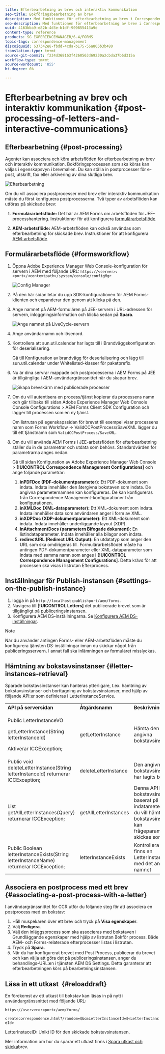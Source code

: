 ```yaml
---
title: Efterbearbetning av brev och interaktiv kommunikation
seo-title: Bokföringsbearbetning av brev
description: Med funktionen för efterbearbetning av brev i Correspondence Management kan du skapa postprocesser för AEM och Forms, som utskrift och e-post, och integrera dem med dina brev.
seo-description: Med funktionen för efterbearbetning av brev i Correspondence Management kan du skapa postprocesser för AEM och Forms, som utskrift och e-post, och integrera dem med dina brev.
uuid: 4163bba9-e82b-4d3e-b1df-909855413a9e
content-type: reference
products: SG_EXPERIENCEMANAGER/6.4/FORMS
topic-tags: correspondence-management
discoiquuid: 637342e8-fbdd-4cda-b175-56a805b3b480
translation-type: tm+mt
source-git-commit: f234d368163f4260563d69230a2cbda37b6d315a
workflow-type: tm+mt
source-wordcount: '855'
ht-degree: 0%

---
```



# Efterbearbetning av brev och interaktiv kommunikation {#post-processing-of-letters-and-interactive-communications}

## Efterbearbetning {#post-processing}

Agenter kan associera och köra arbetsflöden för efterbearbetning av brev och interaktiv kommunikation. Bokföringsprocessen som ska köras kan väljas i egenskapsvyn i brevmallen. Du kan ställa in postprocesser för e-post, utskrift, fax eller arkivering av dina slutliga brev.

![Efterbearbetning](assets/ppoverview.png)

Om du vill associera postprocesser med brev eller interaktiv kommunikation måste du först konfigurera postprocesserna. Två typer av arbetsflöden kan utföras på skickade brev:

1. **Formulärarbetsflöde:** Det här är AEM Forms om arbetsflöden för JEE-processhantering. Instruktioner för att konfigurera [formulärarbetsflöde](#formsworkflow).

1. **AEM-arbetsflöde:** AEM-arbetsflöden kan också användas som efterbearbetning för skickade brev. Instruktioner för att konfigurera [AEM-arbetsflöde](/help/forms/using/aem-forms-workflow.md).

## Formulärarbetsflöde {#formsworkflow}

1. Öppna Adobe Experience Manager Web Console-konfiguration för servern i AEM med följande URL: `https://<server>:<port>/<contextpath>/system/console/configMgr`

   ![Config Manager](assets/2configmanager-1.png)

1. På den här sidan letar du upp SDK-konfigurationen för AEM Forms-klienten och expanderar den genom att klicka på den.
1. Ange namnet på AEM-formulären på JEE-servern i URL-adressen för servern, inloggningsinformation och klicka sedan på **Spara**.

   ![Ange namnet på LiveCycle-servern](assets/1cofigmanager.png)

1. Ange användarnamn och lösenord.
1. Kontrollera att sun.util.calendar har lagts till i Brandväggskonfiguration för deserialisering.

   Gå till Konfiguration av brandvägg för deserialisering och lägg till sun.util.calendar under Whitelisted-klasser för paketprefix.

1. Nu är dina servrar mappade och postprocesserna i AEM Forms på JEE är tillgängliga i AEM-användargränssnittet när du skapar brev.

   ![Skapa brevskärm med publicerade processer](assets/0configmanager.png)

1. Om du vill autentisera en process/tjänst kopierar du processens namn och går tillbaka till sidan Adobe Experience Manager Web Console Console Configurations > AEM Forms Client SDK Configuration och lägger till processen som en ny tjänst.

   Om listrutan på egenskapssidan för brevet till exempel visar processens namn som Forms Workflow -> ValidCCPostProcess/SaveXML lägger du till ett tjänstnamn som `ValidCCPostProcess/SaveXML`.

1. Om du vill använda AEM Forms i JEE-arbetsflöden för efterbearbetning ställer du in de parametrar och utdata som behövs. Standardvärden för parametrarna anges nedan.

   Gå till sidan Konfiguration av Adobe Experience Manager Web Console > **[!UICONTROL Correspondence Management Configurations]** och ange följande parametrar:

   1. **inPDFDoc (PDF-dokumentparameter):** Ett PDF-dokument som indata. Indata innehåller den återgivna bokstaven som indata. De angivna parameternamnen kan konfigureras. De kan konfigureras från Correspondence Management-konfigurationer från konfigurationen.
   1. **inXMLDoc (XML-dataparameter):** Ett XML-dokument som indata. Indata innehåller data som användaren anger i form av XML.
   1. **inXDPDoc (XDP-dokumentparameter):** Ett XML-dokument som indata. Indata innehåller underliggande layout (XDP).
   1. **inAttachmentDocs (parametern Bifogade dokument):** En listindataparameter. Indata innehåller alla bilagor som indata.
   1. **redirectURL (Redirect URL Output):** En utdatatyp som anger den URL som ska omdirigeras till.
   Formulärarbetsflödet måste ha antingen PDF-dokumentparameter eller XML-dataparameter som indata med samma namn som anges i **[!UICONTROL Correspondence Management Configurations]**. Detta krävs för att processen ska visas i listrutan Efterprocess.

## Inställningar för Publish-instansen {#settings-on-the-publish-instance}

1. logga in på `http://localhost:publishport/aem/forms`.
1. Navigera till **[!UICONTROL Letters]** det publicerade brevet som är tillgängligt på publiceringsinstansen.
1. Konfigurera AEM DS-inställningarna. Se [Konfigurera AEM DS-inställningar](/help/forms/using/configuring-the-processing-server-url-.md).

>[!NOTE]
>
>När du använder antingen Forms- eller AEM-arbetsflöden måste du konfigurera tjänsten DS-inställningar innan du skickar något från publiceringsservern. I annat fall ska inlämningen av formuläret misslyckas.

## Hämtning av bokstavsinstanser {#letter-instances-retrieval}

Sparade bokstavsinstanser kan hanteras ytterligare, t.ex. hämtning av bokstavsinstanser och borttagning av bokstavsinstanser, med hjälp av följande API:er som definieras i LetterInstanceService.

<table> 
 <tbody> 
  <tr> 
   <td><strong>API på serversidan</strong></td> 
   <td><strong>Åtgärdsnamn</strong></td> 
   <td><strong>Beskrivning</strong></td> 
  </tr> 
  <tr> 
   <td><p>Public LetterInstanceVO</p> <p>getLetterInstance(String letterInstanceId)</p> <p>Aktiverar ICCException; </p> </td> 
   <td>getLetterInstance</td> 
   <td>Hämta den angivna bokstavsinstansen </td> 
  </tr> 
  <tr> 
   <td>Public void deleteLetterInstance(String letterInstanceId) returnerar ICCException; </td> 
   <td>deleteLetterInstance </td> 
   <td>Den angivna bokstavsinstansen har tagits bort </td> 
  </tr> 
  <tr> 
   <td>List getAllLetterInstances(Query) returnerar ICCException; </td> 
   <td>getAllLetterInstances </td> 
   <td>Denna API hämtar bokstavsinstanser baserat på indatametern. Om du vill hämta alla bokstavsinstanser kan frågeparametern skickas som null.<br /> </td> 
  </tr> 
  <tr> 
   <td>Public Boolean letterInstanceExists(String letterInstanceName) returnerar ICCException; </td> 
   <td>letterInstanceExists </td> 
   <td>Kontrollera om det finns en LetterInstance med det angivna namnet </td> 
  </tr> 
 </tbody> 
</table>

## Associera en postprocess med ett brev {#associating-a-post-process-with-a-letter}

I användargränssnittet för CCR utför du följande steg för att associera en postprocess med en bokstav:

1. Håll muspekaren över ett brev och tryck på **Visa egenskaper**.
1. Välj **Redigera**.
1. Välj den inläggsprocess som ska associeras med bokstaven i Grundläggande egenskaper med hjälp av listrutan Bokför process. Både AEM- och Forms-relaterade efterprocesser listas i listrutan.
1. Tryck på **Spara**.
1. När du har konfigurerat brevet med Post Process, publicerar du brevet och kan välja att göra det på publiceringsinstansen, anger du behandlings-URL:en i tjänsten AEM DS Settings. Detta garanterar att efterbearbetningen körs på bearbetningsinstansen.

## Läsa in ett utkast  {#reloaddraft}

En förekomst av ett utkast till bokstav kan läsas in på nytt i användargränssnittet med följande URL:

`https://<server>:<port>/aem/forms/`

`createcorrespondence.html?/random=$&cmLetterInstanceId=$<LetterInstanceId>`

LetterInstaceID: Unikt ID för den skickade bokstavsinstansen.

Mer information om hur du sparar ett utkast finns i [Spara utkast och skicka](/help/forms/using/create-correspondence.md#savingdrafts)brev.
